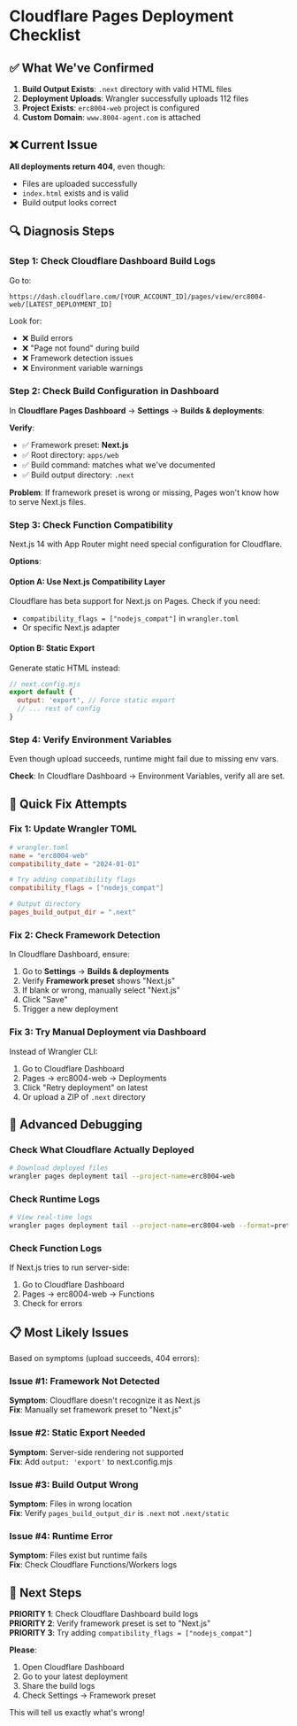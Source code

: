 # Cloudflare Pages Deployment Checklist

## ✅ What We've Confirmed

1. **Build Output Exists**: `.next` directory with valid HTML files
2. **Deployment Uploads**: Wrangler successfully uploads 112 files
3. **Project Exists**: `erc8004-web` project is configured
4. **Custom Domain**: `www.8004-agent.com` is attached

## ❌ Current Issue

**All deployments return 404**, even though:
- Files are uploaded successfully
- `index.html` exists and is valid
- Build output looks correct

## 🔍 Diagnosis Steps

### Step 1: Check Cloudflare Dashboard Build Logs

Go to:
```
https://dash.cloudflare.com/[YOUR_ACCOUNT_ID]/pages/view/erc8004-web/[LATEST_DEPLOYMENT_ID]
```

Look for:
- ❌ Build errors
- ❌ "Page not found" during build
- ❌ Framework detection issues
- ❌ Environment variable warnings

### Step 2: Check Build Configuration in Dashboard

In **Cloudflare Pages Dashboard** → **Settings** → **Builds & deployments**:

**Verify**:
- ✅ Framework preset: **Next.js**
- ✅ Root directory: `apps/web`
- ✅ Build command: matches what we've documented
- ✅ Build output directory: `.next`

**Problem**: If framework preset is wrong or missing, Pages won't know how to serve Next.js files.

### Step 3: Check Function Compatibility

Next.js 14 with App Router might need special configuration for Cloudflare.

**Options**:

#### Option A: Use Next.js Compatibility Layer
Cloudflare has beta support for Next.js on Pages. Check if you need:
- `compatibility_flags = ["nodejs_compat"]` in `wrangler.toml`
- Or specific Next.js adapter

#### Option B: Static Export
Generate static HTML instead:
```javascript
// next.config.mjs
export default {
  output: 'export', // Force static export
  // ... rest of config
}
```

### Step 4: Verify Environment Variables

Even though upload succeeds, runtime might fail due to missing env vars.

**Check**: In Cloudflare Dashboard → Environment Variables, verify all are set.

## 🚀 Quick Fix Attempts

### Fix 1: Update Wrangler TOML

```toml
# wrangler.toml
name = "erc8004-web"
compatibility_date = "2024-01-01"

# Try adding compatibility flags
compatibility_flags = ["nodejs_compat"]

# Output directory
pages_build_output_dir = ".next"
```

### Fix 2: Check Framework Detection

In Cloudflare Dashboard, ensure:
1. Go to **Settings** → **Builds & deployments**
2. Verify **Framework preset** shows "Next.js"
3. If blank or wrong, manually select "Next.js"
4. Click "Save"
5. Trigger a new deployment

### Fix 3: Try Manual Deployment via Dashboard

Instead of Wrangler CLI:
1. Go to Cloudflare Dashboard
2. Pages → erc8004-web → Deployments
3. Click "Retry deployment" on latest
4. Or upload a ZIP of `.next` directory

## 🔬 Advanced Debugging

### Check What Cloudflare Actually Deployed

```bash
# Download deployed files
wrangler pages deployment tail --project-name=erc8004-web
```

### Check Runtime Logs

```bash
# View real-time logs
wrangler pages deployment tail --project-name=erc8004-web --format=pretty
```

### Check Function Logs

If Next.js tries to run server-side:
1. Go to Cloudflare Dashboard
2. Pages → erc8004-web → Functions
3. Check for errors

## 📋 Most Likely Issues

Based on symptoms (upload succeeds, 404 errors):

### Issue #1: Framework Not Detected
**Symptom**: Cloudflare doesn't recognize it as Next.js  
**Fix**: Manually set framework preset to "Next.js"

### Issue #2: Static Export Needed
**Symptom**: Server-side rendering not supported  
**Fix**: Add `output: 'export'` to next.config.mjs

### Issue #3: Build Output Wrong
**Symptom**: Files in wrong location  
**Fix**: Verify `pages_build_output_dir` is `.next` not `.next/static`

### Issue #4: Runtime Error
**Symptom**: Files exist but runtime fails  
**Fix**: Check Cloudflare Functions/Workers logs

## 🎯 Next Steps

**PRIORITY 1**: Check Cloudflare Dashboard build logs  
**PRIORITY 2**: Verify framework preset is set to "Next.js"  
**PRIORITY 3**: Try adding `compatibility_flags = ["nodejs_compat"]`

**Please**:
1. Open Cloudflare Dashboard
2. Go to your latest deployment
3. Share the build logs
4. Check Settings → Framework preset

This will tell us exactly what's wrong!


